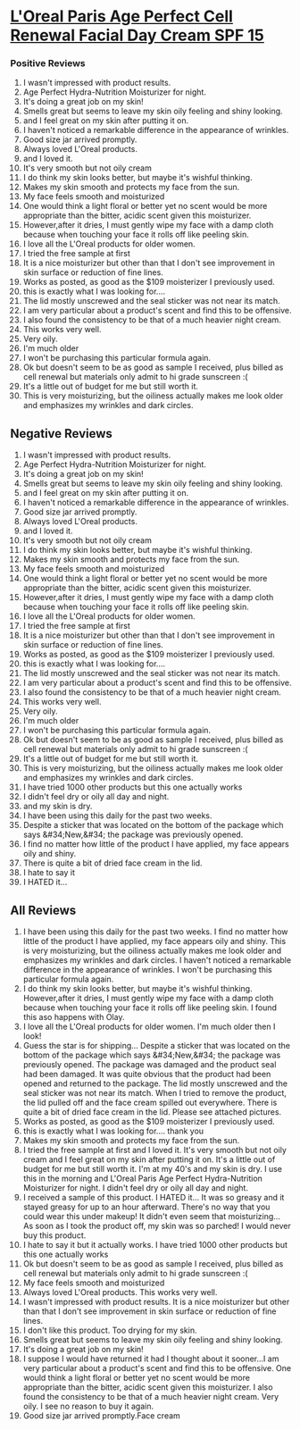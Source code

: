 # [L&#x27;Oreal Paris Age Perfect Cell Renewal Facial Day Cream SPF 15](https://products.checkmycream.com/products/L&#x27;Oreal-Paris-Age-Perfect-Cell-Renewal-Facial-Day-Cream-SPF-15.html)

### Positive Reviews

<ol>
      <li>I wasn&#x27;t impressed with product results.</li>
      <li>Age Perfect Hydra-Nutrition Moisturizer for night.</li>
      <li>It&#x27;s doing  a great job on my skin!</li>
      <li>Smells great but seems to leave my skin oily feeling and shiny looking.</li>
      <li>and I feel great on my skin after putting it on.</li>
      <li>I haven&#x27;t noticed a remarkable difference in the appearance of wrinkles.  </li>
      <li>Good size jar arrived promptly.</li>
      <li>Always loved L&#x27;Oreal products.</li>
      <li>and I loved it.</li>
      <li>It&#x27;s very smooth but not oily cream</li>
      <li>I do think my skin looks better, but maybe it&#x27;s wishful thinking.</li>
      <li>Makes my skin smooth and protects my face from the sun.</li>
      <li>My face feels smooth and moisturized</li>
      <li>One would think a light floral or better yet no scent would be more appropriate than the bitter, acidic scent given this moisturizer.  </li>
      <li>However,after it dries, I must gently wipe my face with a damp cloth because when touching your face it rolls off like peeling skin.</li>
      <li>I love all the L&#x27;Oreal products for older women.  </li>
      <li>I tried the free sample at first</li>
      <li>It is a nice moisturizer but other than that I don&#x27;t see improvement in skin surface or reduction of fine lines.</li>
      <li>Works as posted, as good as the $109 moisterizer I previously used.</li>
      <li>this is exactly what I was looking for....</li>
      <li>The lid mostly unscrewed and the seal sticker was not near its match.</li>
      <li>I am very particular about a product&#x27;s scent and find this to be offensive.  </li>
      <li>I also found the consistency to be that of a much heavier night cream.  </li>
      <li>This works very well.</li>
      <li>Very oily.  </li>
      <li>I&#x27;m much older</li>
      <li>I won&#x27;t be purchasing this particular formula again.</li>
      <li>Ok but doesn&#x27;t seem to be as good as sample I received, plus billed as cell renewal but materials only admit to hi grade sunscreen :(</li>
      <li>It&#x27;s a little out of budget for me but still worth it.</li>
      <li>This is very moisturizing, but the  oiliness actually  makes me  look older and emphasizes my wrinkles and dark circles.  </li>
</ol>


<h2>Negative Reviews</h2>
<ol>
<li> I wasn&#x27;t impressed with product results.</li>
<li> Age Perfect Hydra-Nutrition Moisturizer for night.</li>
<li> It&#x27;s doing  a great job on my skin!</li>
<li> Smells great but seems to leave my skin oily feeling and shiny looking.</li>
<li> and I feel great on my skin after putting it on.</li>
<li> I haven&#x27;t noticed a remarkable difference in the appearance of wrinkles.  </li>
<li> Good size jar arrived promptly.</li>
<li> Always loved L&#x27;Oreal products.</li>
<li> and I loved it.</li>
<li> It&#x27;s very smooth but not oily cream</li>
<li> I do think my skin looks better, but maybe it&#x27;s wishful thinking.</li>
<li> Makes my skin smooth and protects my face from the sun.</li>
<li> My face feels smooth and moisturized</li>
<li> One would think a light floral or better yet no scent would be more appropriate than the bitter, acidic scent given this moisturizer.  </li>
<li> However,after it dries, I must gently wipe my face with a damp cloth because when touching your face it rolls off like peeling skin.</li>
<li> I love all the L&#x27;Oreal products for older women.  </li>
<li> I tried the free sample at first</li>
<li> It is a nice moisturizer but other than that I don&#x27;t see improvement in skin surface or reduction of fine lines.</li>
<li> Works as posted, as good as the $109 moisterizer I previously used.</li>
<li> this is exactly what I was looking for....</li>
<li> The lid mostly unscrewed and the seal sticker was not near its match.</li>
<li> I am very particular about a product&#x27;s scent and find this to be offensive.  </li>
<li> I also found the consistency to be that of a much heavier night cream.  </li>
<li> This works very well.</li>
<li> Very oily.  </li>
<li> I&#x27;m much older</li>
<li> I won&#x27;t be purchasing this particular formula again.</li>
<li> Ok but doesn&#x27;t seem to be as good as sample I received, plus billed as cell renewal but materials only admit to hi grade sunscreen :(</li>
<li> It&#x27;s a little out of budget for me but still worth it.</li>
<li> This is very moisturizing, but the  oiliness actually  makes me  look older and emphasizes my wrinkles and dark circles.  </li>
<li> I have tried 1000 other products but this one actually works</li>
<li> I didn&#x27;t feel dry or oily all day and night.</li>
<li> and my skin is dry.</li>
<li> I have been using this daily for the past two weeks.  </li>
<li> Despite a sticker that was located on the bottom of the package which says &amp;#34;New,&amp;#34; the package was previously opened.</li>
<li> I find no matter how little of the product I have applied, my face appears oily and shiny.  </li>
<li> There is quite a bit of dried face cream in the lid.</li>
<li> I hate to say it</li>
<li> I HATED it...</li>
</ol>

<h2>All Reviews</h2>

<ol>
    <li> I have been using this daily for the past two weeks.  I find no matter how little of the product I have applied, my face appears oily and shiny.  This is very moisturizing, but the  oiliness actually  makes me  look older and emphasizes my wrinkles and dark circles.  I haven&#x27;t noticed a remarkable difference in the appearance of wrinkles.  I won&#x27;t be purchasing this particular formula again.</li>
    <li> I do think my skin looks better, but maybe it&#x27;s wishful thinking. However,after it dries, I must gently wipe my face with a damp cloth because when touching your face it rolls off like peeling skin. I found this aso happens with Olay.</li>
    <li> I love all the L&#x27;Oreal products for older women.  I&#x27;m much older then I look!</li>
    <li> Guess the star is for shipping... Despite a sticker that was located on the bottom of the package which says &amp;#34;New,&amp;#34; the package was previously opened. The package was damaged and the product seal had been damaged. It was quite obvious that the product had been opened and returned to the package. The lid mostly unscrewed and the seal sticker was not near its match. When I tried to remove the product, the lid pulled off and the face cream spilled out everywhere. There is quite a bit of dried face cream in the lid. Please see attached pictures.</li>
    <li> Works as posted, as good as the $109 moisterizer I previously used.</li>
    <li> this is exactly what I was looking for.... thank you</li>
    <li> Makes my skin smooth and protects my face from the sun.</li>
    <li> I tried the free sample at first and I loved it. It&#x27;s very smooth but not oily cream and I feel great on my skin after putting it on. It&#x27;s a little out of budget for me but still worth it. I&#x27;m at my 40&#x27;s and my skin is dry. I use this in the morning and L&#x27;Oreal Paris Age Perfect Hydra-Nutrition Moisturizer for night. I didn&#x27;t feel dry or oily all day and night.</li>
    <li> I received a sample of this product. I HATED it... It was so greasy and it stayed greasy for up to an hour afterward. There&#x27;s no way that you could wear this under makeup! It didn&#x27;t even seem that moisturizing... As soon as I took the product off, my skin was so parched! I would never buy this product.</li>
    <li> I hate to say it but it actually works.  I have tried 1000 other products but this one actually works</li>
    <li> Ok but doesn&#x27;t seem to be as good as sample I received, plus billed as cell renewal but materials only admit to hi grade sunscreen :(</li>
    <li> My face feels smooth and moisturized</li>
    <li> Always loved L&#x27;Oreal products. This works very well.</li>
    <li> I wasn&#x27;t impressed with product results. It is a nice moisturizer but other than that I don&#x27;t see improvement in skin surface or reduction of fine lines.</li>
    <li> I don&#x27;t like this product. Too drying for my skin.</li>
    <li> Smells great but seems to leave my skin oily feeling and shiny looking.</li>
    <li> It&#x27;s doing  a great job on my skin!</li>
    <li> I suppose I would have returned it had I thought about it sooner...I am very particular about a product&#x27;s scent and find this to be offensive.  One would think a light floral or better yet no scent would be more appropriate than the bitter, acidic scent given this moisturizer.  I also found the consistency to be that of a much heavier night cream.  Very oily.  I see no reason to buy it again.</li>
    <li> Good size jar arrived promptly.Face cream</li>
</ol>




